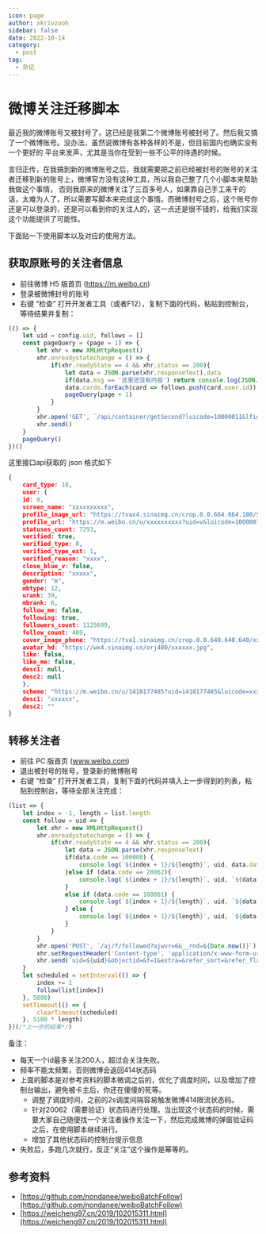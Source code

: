 ```yaml
---
icon: page
author: xkrivzooh
sidebar: false
date: 2022-10-14
category:
  - post
tag:
  - 杂记
---
```


# 微博关注迁移脚本

最近我的微博账号又被封号了，这已经是我第二个微博账号被封号了。然后我又搞了一个微博账号。没办法，虽然说微博有各种各样的不是，但目前国内也确实没有一个更好的
平台来发声，尤其是当你在受到一些不公平的待遇的时候。

言归正传，在我搞到新的微博账号之后，我就需要把之前已经被封号的账号的关注者迁移到新的账号上，微博官方没有这种工具，所以我自己整了几个小脚本来帮助我做这个事情，
否则我原来的微博关注了三百多号人，如果靠自己手工来干的话，太难为人了，所以需要写脚本来完成这个事情。而微博封号之后，这个账号你还是可以登录的，还是可以看到你的关注人的，这一点还是很不错的，给我们实现这个功能提供了可能性。

下面贴一下使用脚本以及对应的使用方法。


## 获取原账号的关注者信息

- 前往微博 H5 版首页 (https://m.weibo.cn)
- 登录被微博封号的账号
- 右键 “检查” 打开开发者工具（或者F12），复制下面的代码，粘贴到控制台，等待结果并复制：

```js
(() => {
    let uid = config.uid, follows = []
    const pageQuery = (page = 1) => {
        let xhr = new XMLHttpRequest()
        xhr.onreadystatechange = () => {
            if(xhr.readyState == 4 && xhr.status == 200){
                let data = JSON.parse(xhr.responseText).data
                if(data.msg == '这里还没有内容') return console.log(JSON.stringify(follows))
                data.cards.forEach(card => follows.push(card.user.id))
                pageQuery(page + 1)
            }
        }
        xhr.open('GET', `/api/container/getSecond?luicode=10000011&lfid=100505${uid}&uid=${uid}&containerid=100505${uid}_-_FOLLOWERS&page=${page}`)
        xhr.send()
    }
    pageQuery()
})()
```

这里接口api获取的 json 格式如下

```json
{
    card_type: 10,
    user: {
    id: 0,
    screen_name: "xxxxxxxxxx",
    profile_image_url: "https://tvax4.sinaimg.cn/crop.0.0.664.664.180/5487abcdly8g0clh7uhdkj20ig0ihjsr.jpg?KID=imgbed,tva&Expires=1571513714&ssig=xHcSHWmQ4a",
    profile_url: "https://m.weibo.cn/u/xxxxxxxxxx?uid=v&luicode=10000012&lfid=1005052118906250_-_FOLLOWERS",
    statuses_count: 7293,
    verified: true,
    verified_type: 0,
    verified_type_ext: 1,
    verified_reason: "xxxx",
    close_blue_v: false,
    description: "xxxxx",
    gender: "m",
    mbtype: 12,
    urank: 39,
    mbrank: 6,
    follow_me: false,
    following: true,
    followers_count: 1125699,
    follow_count: 489,
    cover_image_phone: "https://tva1.sinaimg.cn/crop.0.0.640.640.640/xxxxxx.jpg",
    avatar_hd: "https://wx4.sinaimg.cn/orj480/xxxxxx.jpg",
    like: false,
    like_me: false,
    desc1: null,
    desc2: null
    },
    scheme: "https://m.weibo.cn/u/1418177485?uid=1418177485&luicode=xxxxxxx",
    desc1: "xxxxxx",
    desc2: ""
}
```

## 转移关注者

- 前往 PC 版首页 (www.weibo.com)
- 退出被封号的账号，登录新的微博账号
- 右键 “检查” 打开开发者工具，复制下面的代码并填入上一步得到的列表，粘贴到控制台，等待全部关注完成：

```js
(list => {
    let index = -1, length = list.length
    const follow = uid => {
        let xhr = new XMLHttpRequest()
        xhr.onreadystatechange = () => {
            if(xhr.readyState == 4 && xhr.status == 200){
                let data = JSON.parse(xhr.responseText)
                if(data.code == 100000) {
                    console.log(`${index + 1}/${length}`, uid, data.data.fnick, '关注成功')
                }else if (data.code == 20062){
                    console.log(`${index + 1}/${length}`, uid, `${data.msg}`)
                }
                else if (data.code == 100001) {
                    console.log(`${index + 1}/${length}`, uid, `${data.msg}`)
                } else {
                    console.log(`${index + 1}/${length}`, uid, `${data.code} - ${data.msg}`)
                }
            }
        }
        xhr.open('POST', `/aj/f/followed?ajwvr=6&__rnd=${Date.now()}`)
        xhr.setRequestHeader('Content-type', 'application/x-www-form-urlencoded')
        xhr.send(`uid=${uid}&objectid=&f=1&extra=&refer_sort=&refer_flag=1005050001_&location=page_100505_home&oid=${uid}&wforce=1&nogroup=false&fnick=&refer_lflag=&refer_from=profile_headerv6&_t=0`)
    }
    let scheduled = setInterval(() => {
        index += 1
        follow(list[index])
    }, 5000)
    setTimeout(() => {
        clearTimeout(scheduled)
    }, 5100 * length)
})(/*上一步的结果*/)
```

备注：
- 每天一个id最多关注200人，超过会关注失败。
- 频率不能太频繁，否则微博会返回414状态码
- 上面的脚本是对参考资料的脚本微调之后的，优化了调度时间，以及增加了控制台输出，避免被卡主后，你还在傻傻的死等。
    - 调整了调度时间，之前的2s调度间隔容易触发微博414限流状态码。
    - 针对20062（需要验证）状态码进行处理。当出现这个状态码的时候，需要大家自己随便找一个关注者操作关注一下，然后完成微博的弹窗验证码之后，在使用脚本继续进行。
    - 增加了其他状态码的控制台提示信息
- 失败后，多跑几次就行，反正“关注”这个操作是幂等的。


## 参考资料

- [https://github.com/nondanee/weiboBatchFollow](https://github.com/nondanee/weiboBatchFollow)
- [https://weicheng97.cn/2019/102015311.html](https://weicheng97.cn/2019/102015311.html)
<!-- @include: ../scaffolds/post_footer.md -->
